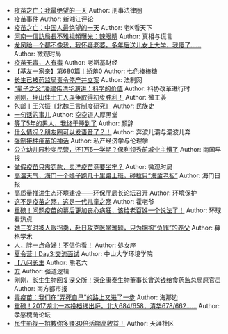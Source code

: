 - [疫苗之亡：我最绝望的一天](http://wechatscope.jmsc.hku.hk:8000/html?fn=gh_efc11fca1551_2018-07-22_2660227886_OrqPcubXak.y.tar.gz)
Author: 刑事法律圈
- [疫苗事件](http://wechatscope.jmsc.hku.hk:8000/html?fn=gh_3b6e882de9d2_2018-07-22_2247488844_IE0dCQqeMX.y.tar.gz)
Author: 新湘江评论
- [疫苗之亡：中国人最绝望的一天](http://wechatscope.jmsc.hku.hk:8000/html?fn=gh_32594d554f48_2018-07-22_2651539608_2aTcpeblu8.y.tar.gz)
Author: 老K看天下
- [河南一信訪局長不雅视頻曝光：辣眼睛](http://wechatscope.jmsc.hku.hk:8000/html?fn=gh_9635a97aa6b0_2018-07-22_2247488475_EvqsHTdWp8.y.tar.gz)
Author: 真相与谎言
- [龙凤胎一个都不像我，我怀疑老婆，多年后送儿女上大学，我傻了……](http://wechatscope.jmsc.hku.hk:8000/html?fn=gh_5b9799228df1_2018-07-22_2247484744_QHOinzky0Z.y.tar.gz)
Author: 微观时局
- [疫苗无毒，人有毒](http://wechatscope.jmsc.hku.hk:8000/html?fn=gh_1ebe1a3ab58a_2018-07-22_2247488805_YwZdvnXE2O.y.tar.gz)
Author: 老斯基财经
- [【基友一家亲】第680篇丨娇羞0](http://wechatscope.jmsc.hku.hk:8000/html?fn=gh_5aa913dc2b52_2018-07-22_2650200602_IJM2PpX9cu.y.tar.gz)
Author: 七色棒棒糖
- [长生已被药监局责令停产并立案](http://wechatscope.jmsc.hku.hk:8000/html?fn=gh_a72294a4f14b_2018-07-22_2651796917_2CmubLDWK4.y.tar.gz)
Author: 法制网
- [“量子之父”潘建伟清华演讲：科学的价值](http://wechatscope.jmsc.hku.hk:8000/html?fn=gh_3e7c18694931_2018-07-22_2650956687_l2DFWh0xdL.y.tar.gz)
Author: 科协改革进行时
- [刚刚，坪山佳士工人斗争取得初步胜利！](http://wechatscope.jmsc.hku.hk:8000/html?fn=gh_3a385cef715a_2018-07-22_2247489899_5T0HKY2iM9.y.tar.gz)
Author: 微工荟
- [包邮丨王兴振《北魏王言制度研究》](http://wechatscope.jmsc.hku.hk:8000/html?fn=gh_af78a7ce12de_2018-07-22_2649974248_cuFZPvd3St.y.tar.gz)
Author: 民族史
- [一句话的事儿](http://wechatscope.jmsc.hku.hk:8000/html?fn=gh_62476001a36e_2018-07-22_2247486729_xY7pQCUaql.y.tar.gz)
Author: 空空道人厚黑堂
- [等了5年的男人，我终于睡到了](http://wechatscope.jmsc.hku.hk:8000/html?fn=gh_70adee9aa9f7_2018-07-22_2660259759_yIHaEGwNrg.y.tar.gz)
Author: 颜辞
- [什么情况？朋友圈可以发语音了？！](http://wechatscope.jmsc.hku.hk:8000/html?fn=gh_a7700a3fd604_2018-07-22_2655227735_v1AOdnVgZK.y.tar.gz)
Author: 奔波儿灞与灞波儿奔
- [强制接种疫苗的神话](http://wechatscope.jmsc.hku.hk:8000/html?fn=gh_55caca37a5ce_2018-07-22_2650385578_l48eON1qvX.y.tar.gz)
Author: 私产经济学与伦理学
- [公立幼儿园秒变民营，还1万5一学期？保利领秀前城业主懵了](http://wechatscope.jmsc.hku.hk:8000/html?fn=gh_4d55ea33d862_2018-07-22_2247534120_j9GhQC8eqE.y.tar.gz)
Author: 南国早报
- [做假疫苗只需罚款，卖洋疫苗竟要坐牢？](http://wechatscope.jmsc.hku.hk:8000/html?fn=gh_5b9799228df1_2018-07-22_2247484744_UYZ39Lbz0j.y.tar.gz)
Author: 微观时局
- [高温天气，海门一个娘子跑几十里路上班，碰拉只“海蜇老板”](http://wechatscope.jmsc.hku.hk:8000/html?fn=gh_3d946794572e_2018-07-22_2651155830_WlHxzUQAaf.y.tar.gz)
Author: 海门日报
- [高质量推进生态环境建设——环保厅局长论坛召开](http://wechatscope.jmsc.hku.hk:8000/html?fn=gh_0c45647c935c_2018-07-22_2652205721_L4jzpYNm2G.y.tar.gz)
Author: 环境保护
- [这不是疫苗之殇，这是一代儿童之殇](http://wechatscope.jmsc.hku.hk:8000/html?fn=gh_e8e5d158bc88_2018-07-22_2649708090_dZJUSnMIf6.y.tar.gz)
Author: 霍老爷
- [重磅！问题疫苗的幕后更加丧心病狂，该给老百姓一个说法了！](http://wechatscope.jmsc.hku.hk:8000/html?fn=gh_6897b8d2258f_2018-07-22_2247486764_gYrvXwtQei.y.tar.gz)
Author: 环球看热点
- [她三岁时被人贩拐卖，赴日攻克医学难题，只为拥抱“负罪”的养父](http://wechatscope.jmsc.hku.hk:8000/html?fn=gh_cc778c1ce685_2018-07-22_2650607607_Iq8K6Mf30G.y.tar.gz)
Author: 募格学术
- [人，胖一点命好！不信你看！](http://wechatscope.jmsc.hku.hk:8000/html?fn=gh_232719586984_2018-07-22_2653034612_RLrKVtxhjd.y.tar.gz)
Author: 処女座
- [夏令营丨Day3:交流面试](http://wechatscope.jmsc.hku.hk:8000/html?fn=gh_f58593513bb6_2018-07-22_2653741820_irAbdq28Ew.y.tar.gz)
Author: 中山大学环境学院
- [【八问长生](http://wechatscope.jmsc.hku.hk:8000/html?fn=gh_a2cb8e003f7b_2018-07-22_2247486042_yTaRjGSF2o.y.tar.gz)
Author: 熊老六
- [方](http://wechatscope.jmsc.hku.hk:8000/html?fn=gh_dbdf39c5c605_2018-07-22_2247484883_oy79L4KePD.y.tar.gz)
Author: 强道逻辑
- [刚刚，长生生物回复深交所！深企康泰生物董事长曾送钱给食药监总局原官员](http://wechatscope.jmsc.hku.hk:8000/html?fn=wxid_4783107810411_2018-07-22_2650770200_r9Ra3zOJY2.y.tar.gz)
Author: 南方都市报
- [毒疫苗：我们在“弄死自己”的路上又进了一步](http://wechatscope.jmsc.hku.hk:8000/html?fn=gh_dd52690fa6bf_2018-07-22_2650548790_30FoSYUbEC.y.tar.gz)
Author: 海那边
- [重磅！2017湖北一本投档线出炉，北大684/658，清华678/662……](http://wechatscope.jmsc.hku.hk:8000/html?fn=gh_9b35c25cf26f_2018-07-22_2653111103_dzPHcx4FTB.y.tar.gz)
Author: 孝感槐荫论坛
- [民生影视一招教你多赚30倍活期高收益！](http://wechatscope.jmsc.hku.hk:8000/html?fn=gh_ca62145c5ecb_2018-07-22_2650678401_Ks2aRxXv51.y.tar.gz)
Author: 天涯社区
